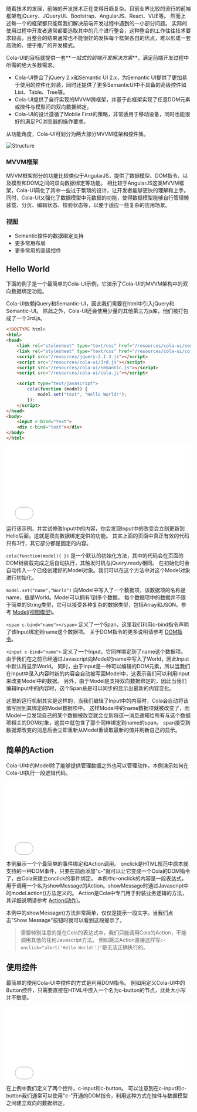 随着技术的发展，前端的开发技术正在变得日趋复杂。目前业界比较的流行的前端框架有jQuery、JQueryUI、Bootstrap、AngularJS、React、VUE等。
然而上述每一个的框架都只能帮我们解决前端开发过程中遇到的一小部分问题。
实际的使用过程中开发者通常都要选取其中的几个进行整合，这种整合的工作往往技术要求较高，且整合的结果通常也不能很好的发挥每个框架各自的优点，难以形成一套高效的、便于推广的开发模式。

Cola-UI的目标就提供一套**_一站式的前端开发解决方案_**，满足前端开发过程中所需的绝大多数需求。

* Cola-UI整合了jQuery 2.x和Semantic UI 2.x，为Semantic UI提供了更加易于使用的控件化封装，同时还提供了更多SemanticUI中不具备的高级控件如List、Table、Tree等。
* Cola-UI提供了自行实现的MVVM跨框架，并基于此框架实现了任意DOM元素或控件与模型间的双向数据绑定。
* Cola-UI的设计遵循了Mobile First的策略，非常适用于移动设备，同时也能很好的满足PC浏览器的操作要求。

从功能角度，Cola-UI可划分为两大部分MVVM框架和控件集。

![Structure](/resources/images/docs/structure.png)

### MVVM框架
MVVM框架部分的功能比较类似于AngularJS，提供了数据模型、DOM指令、以及模型和DOM之间的双向数据绑定等功能。
相比较于AngularJS这类MVVM框架，Cola-UI简化了其中一些过于繁琐的设计，让开发者能够更快的理解和上手。
同时，Cola-UI又强化了数据模型中元数据的功能，使得数据模型能够自行管理懒装载、分页、编辑状态、校验状态等，以便于适应一些复杂的应用场景。

### 视图
* Semantic控件的数据绑定支持
* 更多常用布局
* 更多常用的高级控件


## Hello World
下面的例子是一个最简单的Cola-UI示例，它演示了Cola-UI的MVVM架构中的双向数据绑定功能。

Cola-UI依赖jQuery和Semantic-UI，因此我们需要在html中引入jQuery和Semantic-UI。
除此之外，Cola-UI还会使用少量的其他第三方js库，他们被打包成了一个3rd.js。


```html
<!DOCTYPE html>
<html>
<head>
	<link rel="stylesheet" type="text/css" href="/resources/cola-ui/semantic.css">
	<link rel="stylesheet" type="text/css" href="/resources/cola-ui/cola.css">
	<script src="/resources/jquery-2.1.3.js"></script>
	<script src="/resources/cola-ui/3rd.js"></script>
	<script src="/resources/cola-ui/semantic.js"></script>
	<script src="/resources/cola-ui/cola.js"></script>

	<script type="text/javascript">
		cola(function (model) {
			model.set("text", "Hello World!");
		});
	</script>
</head>
<body>
	<input c-bind="text">
	<div c-bind="text"></div>
</body>
</html>
```

<iframe width="100%" height="200" src="//jsfiddle.net/BennyBao/mb1pLqmj/embedded/html,js,result/" allowfullscreen="allowfullscreen" frameborder="0"></iframe>

运行该示例，并尝试修改Input中的内容，你会发现Input中的改变会立刻更新到Hello后面。这就是双向数据绑定提供的功能。
其实上面的页面中真正有效的代码只有3行，其它部分都是固定的内容。

`cola(function(model){ })` 是一个默认的初始化方法，其中的代码会在页面的DOM树装载完成之后自动执行，其触发时机与jQuery.ready相同。
在初始化时会自动传入一个已经创建好的Model对象。我们可以在这个方法中对这个Model对象进行初始化。

`model.set("name","World")` 向Model中写入了一个数据项，该数据项的名称是name，值是World。Model可以拥有1到多个数据。
每个数据项中的数据并不限于简单的String类型，它可以接受各种复杂的数据类型，包括Array和JSON。参考 [Model(视图模型)](model)。

`<span c-bind="name"></span>` 定义了一个Span，这里我们利用c-bind指令声明了该Input绑定到name这个数据项。
关于DOM指令的更多说明请参考 [DOM指令](dom-directives)。

`<input c-bind="name">` 定义了一个Input，它同样绑定到了name这个数据项。
由于我们在之前已经通过Javascript向Model的name中写入了World，因此Input中默认将显示World。
同时，由于Input是一种可以编辑的DOM元素，所以当我们在Input中录入内容时新的内容会自动被写回Model中，这表示我们可以利用Input来改变Model中的数据。
另外，由于Model是支持双向数据绑定的，因此当我们编辑Input中的内容时，这个Span总是可以同步的显示出最新的内容变化。

这里的运行机制其实是这样的，当我们编辑了Input中的内容时，Cola会自动将该值写回到其绑定的Model数据项中。
这样Model中的name数据项就被改变了，而Model一旦发现自己的某个数据被改变就会立刻将这一消息通知给所有与这个数据项相关的DOM对象，这其中就包含了那个同样绑定到name的span。
span接受到数据源改变的消息后会立即重新从Model重读取最新的值并刷新自己的显示。

## 简单的Action
Cola-UI中的Model除了能够提供管理数据之外也可以管理动作，本例演示如何在Cola-UI执行一段逻辑代码。

<iframe width="100%" height="200" src="//jsfiddle.net/AlexTong/jymdjukd/embedded/html,js,result/" allowfullscreen="allowfullscreen" frameborder="0"></iframe>

本例展示一个个最简单的事件绑定和Action调用。
onclick是HTML规范中原本就支持的一种DOM事件，只要在前面添加"c-"就可以让它变成一个Cola的DOM指令了，由Cola来建立onclick的事件绑定。
本例中c-onclick的内容是一段表达式，用于调用一个名为showMessage的Action。showMessage时通过Javascript中的model.action()方法定义的。
Action是Cola中专门用于封装业务逻辑的方法，其详细说明请参考 [Action(动作)](action)。

本例中的showMessage()方法非常简单，仅仅是提示一段文字。当我们点击"Show Message"按钮时就可以看到这段提示了。

> 需要特别注意的是在Cola的表达式中，我们只能调用Cola的Action，不能调用其他的任何Javascript方法。
> 例如跳过Action直接这样写`c-onclick="alert('Hello World!')"`是无法正确执行的。


## 使用控件
最简单的使用Cola-UI中控件的方式是利用DOM指令。
例如用定义Cola-UI中的Button控件，只需要直接在HTML中嵌入一个名为c-button的节点，此处大小写并不敏感。

<iframe width="100%" height="200" src="//jsfiddle.net/AlexTong/jymdjukd/embedded/html,js,result/" allowfullscreen="allowfullscreen" frameborder="0"></iframe>

在上例中我们定义了两个控件，c-input和c-button。
可以注意到在c-input和c-button我们通常可以使用"c-"开通的DOM指令，利用这种方式在控件与数据模型之间建立双向的数据绑定。


